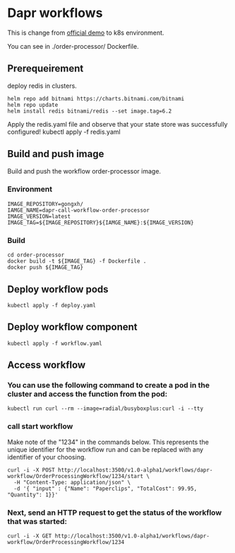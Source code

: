# Dapr workflows
This is change from [official demo](https://github.com/dapr/dotnet-sdk/tree/master/examples/Workflow) to k8s environment.

You can see in ./order-processor/ Dockerfile.

## Prerequeirement
deploy redis in clusters.
```
helm repo add bitnami https://charts.bitnami.com/bitnami
helm repo update
helm install redis bitnami/redis --set image.tag=6.2
```
Apply the redis.yaml file and observe that your state store was successfully configured!
kubectl apply -f redis.yaml


## Build and push image
Build and push the workflow order-processor image.
### Environment
```
IMAGE_REPOSITORY=gongxh/
IAMGE_NAME=dapr-call-workflow-order-processor
IMAGE_VERSION=latest
IMAGE_TAG=${IMAGE_REPOSITORY}${IAMGE_NAME}:${IMAGE_VERSION}
```
### Build
```shell
cd order-processor
docker build -t ${IMAGE_TAG} -f Dockerfile .
docker push ${IMAGE_TAG}
```

## Deploy workflow pods
```
kubectl apply -f deploy.yaml
```

## Deploy workflow component
```
kubectl apply -f workflow.yaml
```

## Access workflow
### You can use the following command to create a pod in the cluster and access the function from the pod:
```
kubectl run curl --rm --image=radial/busyboxplus:curl -i --tty
```
### call start workflow
Make note of the "1234" in the commands below. This represents the unique identifier for the workflow run and can be replaced with any identifier of your choosing.
```
curl -i -X POST http://localhost:3500/v1.0-alpha1/workflows/dapr-workflow/OrderProcessingWorkflow/1234/start \
  -H "Content-Type: application/json" \
  -d '{ "input" : {"Name": "Paperclips", "TotalCost": 99.95, "Quantity": 1}}'
```

### Next, send an HTTP request to get the status of the workflow that was started:
```
curl -i -X GET http://localhost:3500/v1.0-alpha1/workflows/dapr-workflow/OrderProcessingWorkflow/1234
```